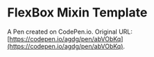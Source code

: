 # FlexBox Mixin Template

A Pen created on CodePen.io. Original URL: [https://codepen.io/agdg/pen/abVObKq](https://codepen.io/agdg/pen/abVObKq).
